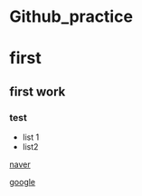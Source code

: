 # Github_practice
# first
## first work
### test
- list 1
- list2

[naver](https://www.naver.com)

[google](https://www.google.com)
